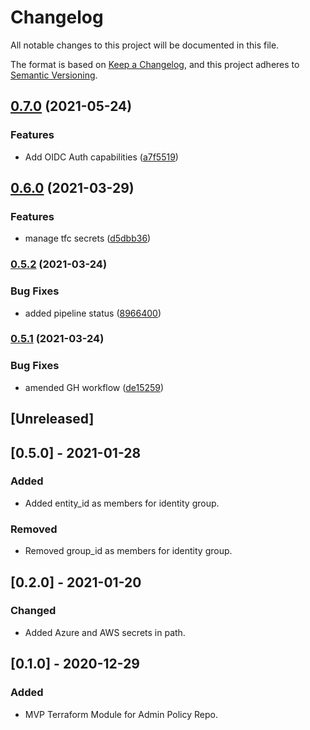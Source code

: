 # Changelog
All notable changes to this project will be documented in this file.

The format is based on [Keep a Changelog](https://keepachangelog.com/en/1.0.0/),
and this project adheres to [Semantic Versioning](https://semver.org/spec/v2.0.0.html).

## [0.7.0](https://www.github.com/devops-adeel/terraform-vault-policy-ns-admin/compare/v0.6.0...v0.7.0) (2021-05-24)


### Features

* Add OIDC Auth capabilities ([a7f5519](https://www.github.com/devops-adeel/terraform-vault-policy-ns-admin/commit/a7f5519e58a02f9ae1f5cfbd9a3b75995f0c0186))

## [0.6.0](https://www.github.com/devops-adeel/terraform-vault-policy-ns-admin/compare/v0.5.2...v0.6.0) (2021-03-29)


### Features

* manage tfc secrets ([d5dbb36](https://www.github.com/devops-adeel/terraform-vault-policy-ns-admin/commit/d5dbb36997b571bf6a2f62ee379a59124ad2043e))

### [0.5.2](https://www.github.com/devops-adeel/terraform-vault-policy-ns-admin/compare/v0.5.1...v0.5.2) (2021-03-24)


### Bug Fixes

* added pipeline status ([8966400](https://www.github.com/devops-adeel/terraform-vault-policy-ns-admin/commit/89664003f2ee36f6fd0d188a30bf1c5637e05dc9))

### [0.5.1](https://www.github.com/devops-adeel/terraform-vault-policy-ns-admin/compare/v0.5.0...v0.5.1) (2021-03-24)


### Bug Fixes

* amended GH workflow ([de15259](https://www.github.com/devops-adeel/terraform-vault-policy-ns-admin/commit/de15259927768ba513be7731328f2204c6165e4b))

## [Unreleased]

## [0.5.0] - 2021-01-28
### Added
- Added entity_id as members for identity group.

### Removed
- Removed group_id as members for identity group.

## [0.2.0] - 2021-01-20
### Changed
- Added Azure and AWS secrets in path.

## [0.1.0] - 2020-12-29
### Added
- MVP Terraform Module for Admin Policy Repo.
